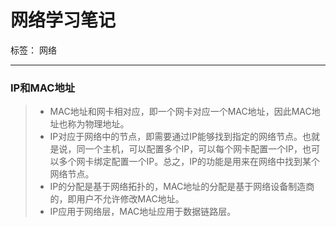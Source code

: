 ﻿# 网络学习笔记

标签： 网络

---

### IP和MAC地址
> - MAC地址和网卡相对应，即一个网卡对应一个MAC地址，因此MAC地址也称为物理地址。
> - IP对应于网络中的节点，即需要通过IP能够找到指定的网络节点。也就是说，同一个主机，可以配置多个IP，可以每个网卡配置一个IP，也可以多个网卡绑定配置一个IP。总之，IP的功能是用来在网络中找到某个网络节点。
> - IP的分配是基于网络拓扑的，MAC地址的分配是基于网络设备制造商的，即用户不允许修改MAC地址。
> - IP应用于网络层，MAC地址应用于数据链路层。

### 




